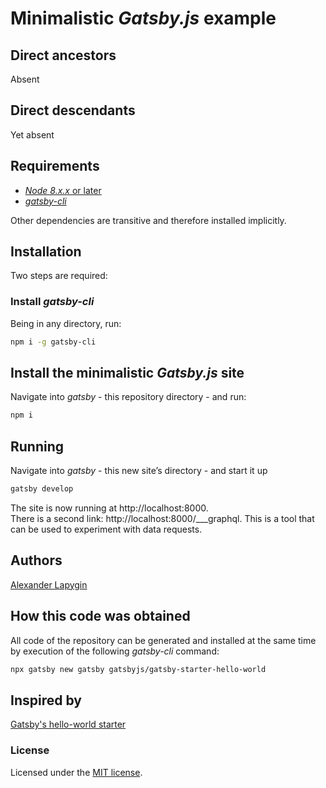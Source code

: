 # Minimalistic *Gatsby.js* example

## Direct ancestors

Absent

## Direct descendants

Yet absent

## Requirements

* [*Node 8.x.x* or later](https://nodejs.org/en/download/package-manager/)
* [*gatsby-cli*](https://www.npmjs.com/package/gatsby-cli)

Other dependencies are transitive and therefore installed implicitly.

## Installation

Two steps are required:

### Install *gatsby-cli*

Being in any directory, run:

```sh
npm i -g gatsby-cli
```

## Install the minimalistic *Gatsby.js* site

Navigate into *gatsby* - this repository directory - and run:

```sh
npm i
```

## Running

Navigate into *gatsby* - this new site’s directory - and start it up

```sh
gatsby develop
```

The site is now running at http://localhost:8000.  
There is a second link: http://localhost:8000/___graphql. This is a tool that can be used to experiment with data
requests.

## Authors

[Alexander Lapygin](https://github.com/AlexanderLapygin)

## How this code was obtained

All code of the repository can be generated and installed at the same time by execution of the following *gatsby-cli*
command:

```sh
npx gatsby new gatsby gatsbyjs/gatsby-starter-hello-world
```

## Inspired by

[Gatsby's hello-world starter](https://github.com/gatsbyjs/gatsby-starter-hello-world)

### License

Licensed under the [MIT license](./LICENSE).
